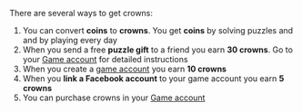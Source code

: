 ﻿There are several ways to get crowns:

1. You can convert **coins** to **crowns**. You get **coins** by solving puzzles and and by playing every day
1. When you send a free **puzzle gift** to a friend you earn **30 crowns**. Go to your [Game account](https://frenzygames.net/custom/account) for detailed instructions
1. When you create a [game account](https://frenzygames.net/custom/account) you earn **10 crowns**
1. When you **link a Facebook account** to your game account you earn **5 crowns**
1. You can purchase crowns in your [Game account](https://frenzygames.net/custom/account)
